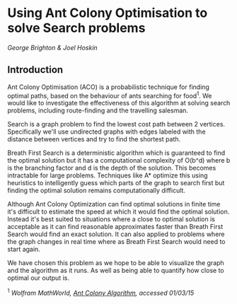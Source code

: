 # Using Ant Colony Optimisation to solve Search problems

*George Brighton & Joel Hoskin*

## Introduction

Ant Colony Optimisation (ACO) is a probabilistic technique for finding optimal paths, based on the behaviour of ants searching for food<sup>1</sup>. We would like to investigate the effectiveness of this algorithm at solving search problems, including route-finding and the travelling salesman.



Search is a graph problem to find the lowest cost path between 2 vertices. Specifically we'll use undirected graphs with edges labeled with the distance between vertices and try to find the shortest path.

Breath First Search is a deterministic algorithm which is guaranteed to find the optimal solution but it has a computational complexity of O(b^d) where b is the branching factor and d is the depth of the solution. This becomes intractable for large problems. Techniques like A* optimize this using heuristics to intelligently guess which parts of the graph to search first but finding the optimal solution remains computationally difficult.

Although Ant Colony Optimization can find optimal solutions in finite time it's difficult to estimate the speed at which it would find the optimal solution. Instead it's best suited to situations where a close to optimal solution is acceptable as it can find reasonable approximates faster than Breath First Search would find an exact solution. It can also applied to problems where the graph changes in real time where as Breath First Search would need to start again.

We have chosen this problem as we hope to be able to visualize the graph and the algorithm as it runs. As well as being able to quantify how close to optimal our output is. 

<sup>1</sup> <cite>Wolfram MathWorld, [Ant Colony Algorithm](http://mathworld.wolfram.com/AntColonyAlgorithm.html), accessed 01/03/15</cite>
